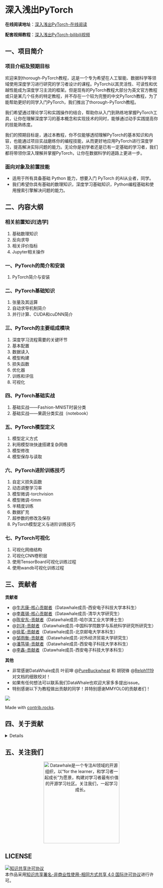 # 深入浅出PyTorch
**在线阅读地址**：[深入浅出PyTorch-在线阅读](https://datawhalechina.github.io/thorough-pytorch/)

**配套视频教程**：[深入浅出PyTorch-bilibili视频](https://www.bilibili.com/video/BV1L44y1472Z)

## 一、项目简介

### 项目介绍及预期目标

欢迎来到thorough-PyTorch教程，这是一个专为希望在人工智能、数据科学等领域使用深度学习进行研究的学习者设计的课程。PyTorch以其灵活性、可读性和优越性能成为深度学习主流的框架。但是现有的PyTorch教程大部分为英文官方教程或只是某几个任务的特定教程，并不存在一个较为完整的中文PyTorch教程，为了能帮助更好的同学入门PyTorch，我们推出了thorough-PyTorch教程。

我们希望通过理论学习和实践操作的结合，帮助你从入门到熟练地掌握PyTorch工具，让你在理解深度学习的基本概念和实现技术的同时，能够通过动手实践提高你的技能熟练度。

我们的预期目标是，通过本教程，你不仅能够透彻理解PyTorch的基本知识和内容，也能通过项目实战磨练你的编程技能，从而更好地应用PyTorch进行深度学习，提高解决实际问题的能力。无论你是初学者还是已有一定基础的学习者，我们都将带领你深入理解并掌握PyTorch，让你在数据科学的道路上更进一步。

### 面向对象及前置技能

- 适用于所有具备基础 Python 能力，想要入门 PyTorch 的AI从业者，同学。
- 我们希望你具有基础的数理知识，深度学习基础知识，Python编程基础和使用搜索引擎解决问题的能力。

## 二、内容大纲

### 相关前置知识[选学]

1. 基础数理知识
2. 反向求导
3. 相关评价指标
4. Jupyter相关操作

### 一、PyTorch的简介和安装

1. PyTorch简介与安装

### 二、PyTorch基础知识

1. 张量及其运算
2. 自动求导机制简介
3. 并行计算、CUDA和cuDNN简介

### 三、PyTorch的主要组成模块

1. 深度学习流程需要的关键环节
2. 基本配置
3. 数据读入
4. 模型构建
5. 损失函数
6. 优化器
7. 训练和评估
8. 可视化

### 四、PyTorch基础实战

1. 基础实战——Fashion-MNIST时装分类
2. 基础实战——果蔬分类实战（notebook）

### 五、PyTorch模型定义

1. 模型定义方式
2. 利用模型块快速搭建复杂网络
3. 模型修改
4. 模型保存与读取

### 六、PyTorch进阶训练技巧

1. 自定义损失函数
2. 动态调整学习率
3. 模型微调-torchvision
4. 模型微调-timm
5. 半精度训练
6. 数据扩充
7. 超参数的修改及保存
8. PyTorch模型定义与进阶训练技巧

### 七、PyTorch可视化

1. 可视化网络结构
2. 可视化CNN卷积层
3. 使用TensorBoard可视化训练过程
4. 使用wandb可视化训练过程



## 三、贡献者

**贡献者**

- @[牛志康-核心贡献者](https://github.com/NoFish-528)（Datawhale成员-西安电子科技大学本科生）
- @[李嘉骐-核心贡献者](https://github.com/LiJiaqi96)（Datawhale成员-清华大学研究生）
- @[陈安东-贡献者](https://github.com/andongBlue)（Datawhale成员-哈尔滨工业大学博士生）
- @[刘洋-贡献者](https://github.com/liu-yang-maker)（Datawhale成员-中国科学院数学与系统科学研究所研究生）
- @[徐茗-贡献者](https://github.com/laffycat)（Datawhale成员-北京邮电大学本科生）
- @[邹雨衡-贡献者](https://github.com/logan-zou)（Datawhale成员-对外经济贸易大学研究生）
- @[潘笃驿-贡献者](https://github.com/limafang)（Datawhale成员-西安电子科技大学本科生）
- @[李鑫-贡献者](https://github.com/Mr-atomer)（Datawhale成员-西安电子科技大学本科生）

**其他**

- 非常感谢DataWhale成员 叶前坤 @[PureBuckwheat](https://github.com/PureBuckwheat) 和 胡锐锋 @[Relph1119](https://github.com/Relph1119) 对文档的细致校对！
- 如果有任何想法可以联系我们DataWhale也欢迎大家多多提出issue。
- 特别感谢以下为教程做出贡献的同学！并特别感谢MMYOLO的贡献者们！

<a href="https://github.com/datawhalechina/thorough-pytorch/graphs/contributors">
  <img src="https://contrib.rocks/image?repo=datawhalechina/thorough-pytorch" />
</a>

Made with [contrib.rocks](https://contrib.rocks).

## 四、关于贡献

<details> 

本项目使用`Forking`工作流，具体参考[atlassian文档](https://www.atlassian.com/git/tutorials/comparing-workflows/forking-workflow)大致步骤如下：

1. 在GitHub上Fork本仓库
2. Clone Fork后的个人仓库
3. 设置`upstream`仓库地址，并禁用`push`
4. 使用分支开发，课程分支名为`lecture{#NO}`，`#NO`保持两位，如`lecture07`，对应课程目录
5. PR之前保持与原始仓库的同步，之后发起PR请求

命令示例：

```shell
# fork
# clone
git clone git@github.com:USERNAME/thorough-pytorch.git
# set upstream
git remote add upstream git@github.com:datawhalechina/thorough-pytorch.git
# disable upstream push
git remote set-url --push upstream DISABLE
# verify
git remote -v
# some sample output:
# origin	git@github.com:NoFish-528/thorough-pytorch.git (fetch)
# origin	git@github.com:NoFish-528/thorough-pytorch.git (push)
# upstream	git@github.com:datawhalechina/thorough-pytorch.git (fetch)
# upstream	DISABLE (push)
# do your work
git checkout -b lecture07
# edit and commit and push your changes
git push -u origin lecture07
# keep your fork up to date
## fetch upstream main and merge with forked main branch
git fetch upstream
git checkout main
git merge upstream/main
## rebase brach and force push
git checkout lecture07
git rebase main
git push -f
```

### Commit Message

提交信息使用如下格式：`<type>: <short summary>`

```
<type>: <short summary>
  │            │
  │            └─⫸ Summary in present tense. Not capitalized. No period at the end.
  │
  └─⫸ Commit Type: [docs #NO]:others
```

`others`包括非课程相关的改动，如本`README.md`中的变动，`.gitignore`的调整等。
</details>


## 五、关注我们
<div align=center><img src="https://raw.githubusercontent.com/datawhalechina/easy-rl/master/docs/res/qrcode.jpeg" width = "250" height = "270" alt="Datawhale是一个专注AI领域的开源组织，以“for the learner，和学习者一起成长”为愿景，构建对学习者最有价值的开源学习社区。关注我们，一起学习成长。"></div>

## LICENSE
<a rel="license" href="http://creativecommons.org/licenses/by-nc-sa/4.0/"><img alt="知识共享许可协议" style="border-width:0" src="https://img.shields.io/badge/license-CC%20BY--NC--SA%204.0-lightgrey" /></a><br />本作品采用<a rel="license" href="http://creativecommons.org/licenses/by-nc-sa/4.0/">知识共享署名-非商业性使用-相同方式共享 4.0 国际许可协议</a>进行许可。
